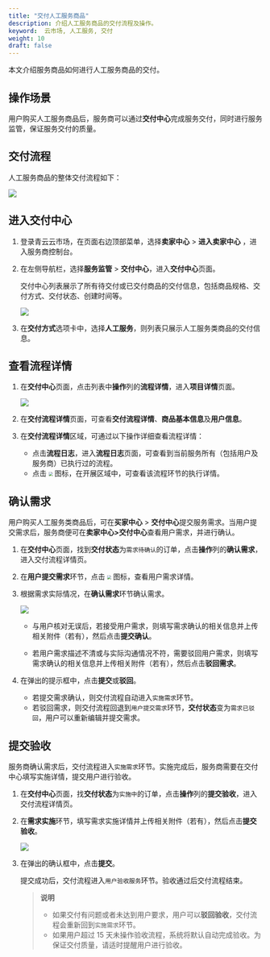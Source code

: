 ```yaml
---
title: "交付人工服务商品"
description: 介绍人工服务商品的交付流程及操作。
keyword:  云市场, 人工服务, 交付
weight: 10
draft: false
---
```


本文介绍服务商品如何进行人工服务商品的交付。

## 操作场景

用户购买人工服务商品后，服务商可以通过**交付中心**完成服务交付，同时进行服务监管，保证服务交付的质量。

## 交付流程

人工服务商品的整体交付流程如下：

![](/appcenter/market/_images/service_delivery_process.svg)

## 进入交付中心

1. 登录青云云市场，在页面右边顶部菜单，选择**卖家中心** > **进入卖家中心** ，进入服务商控制台。

2. 在左侧导航栏，选择**服务监管** > **交付中心**，进入**交付中心**页面。

   交付中心列表展示了所有待交付或已交付商品的交付信息，包括商品规格、交付方式、交付状态、创建时间等。

   ![](/appcenter/market/_images/delivery_center_list.png)

3. 在**交付方式**选项卡中，选择**人工服务**，则列表只展示人工服务类商品的交付信息。

## 查看流程详情

1. 在**交付中心**页面，点击列表中**操作**列的**流程详情**，进入**项目详情**页面。

   ![](/appcenter/market/_images/service_project_detail.png)

2. 在**交付流程详情**页面，可查看**交付流程详情**、**商品基本信息**及**用户信息**。

3. 在**交付流程详情**区域，可通过以下操作详细查看流程详情：
   - 点击**流程日志**，进入**流程日志**页面，可查看到当前服务所有（包括用户及服务商）已执行过的流程。
   - 点击 <img src="/appcenter/market/_images/chevron_down.png" style="zoom:50%;" /> 图标，在开展区域中，可查看该流程环节的执行详情。

## 确认需求

用户购买人工服务类商品后，可在**买家中心** > **交付中心**提交服务需求。当用户提交需求后，服务商便可在**卖家中心>交付中心**查看用户需求，并进行确认。

1. 在**交付中心**页面，找到**交付状态**为`需求待确认`的订单，点击**操作**列的**确认需求**，进入交付流程详情页。

2. 在**用户提交需求**环节，点击 <img src="/appcenter/market/_images/chevron_down.png" style="zoom:50%;" /> 图标，查看用户需求详情。

3. 根据需求实际情况，在**确认需求**环节确认需求。

   ![](/appcenter/market/_images/confirm_requirment.png)

   - 与用户核对无误后，若接受用户需求，则填写需求确认的相关信息并上传相关附件（若有），然后点击**提交确认**。

   - 若用户需求描述不清或与实际沟通情况不符，需要驳回用户需求，则填写需求确认的相关信息并上传相关附件（若有），然后点击**驳回需求**。

4. 在弹出的提示框中，点击**提交**或**驳回**。

   - 若提交需求确认，则交付流程自动进入`实施需求`环节。
   - 若驳回需求，则交付流程回退到`用户提交需求`环节，**交付状态**变为`需求已驳回`，用户可以重新编辑并提交需求。

## 提交验收

服务商确认需求后，交付流程进入`实施需求`环节。实施完成后，服务商需要在交付中心填写实施详情，提交用户进行验收。

1. 在**交付中心**页面，找**交付状态**为`实施中`的订单，点击**操作**列的**提交验收**，进入交付流程详情页。

2. 在**需求实施**环节，填写需求实施详情并上传相关附件（若有），然后点击**提交验收**。

   ![](/appcenter/market/_images/commit_check.png)

4. 在弹出的确认框中，点击**提交**。

   提交成功后，交付流程进入`用户验收服务`环节。验收通过后交付流程结束。

   > **说明**
   >
   > - 如果交付有问题或者未达到用户要求，用户可以**驳回验收**，交付流程会重新回到`实施需求`环节。
   > - 如果用户超过 15 天未操作验收流程，系统将默认自动完成验收。为保证交付质量，请适时提醒用户进行验收。

